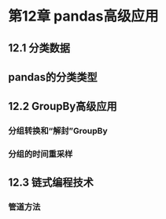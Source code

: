 # 第12章 pandas高级应用

## 12.1 分类数据

## pandas的分类类型

## 12.2 GroupBy高级应用

### 分组转换和“解封”GroupBy

### 分组的时间重采样

## 12.3 链式编程技术

### 管道方法

